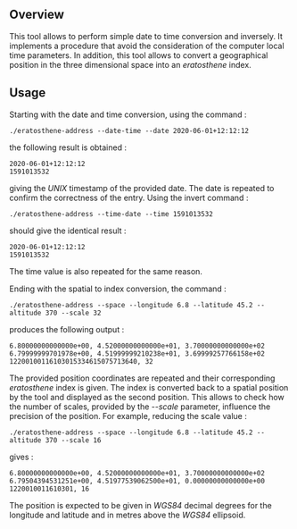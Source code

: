 ## Overview

This tool allows to perform simple date to time conversion and inversely. It implements a procedure that avoid the consideration of the computer local time parameters. In addition, this tool allows to convert a geographical position in the three dimensional space into an _eratosthene_ index.

## Usage

Starting with the date and time conversion, using the command :

    ./eratosthene-address --date-time --date 2020-06-01+12:12:12

the following result is obtained :

    2020-06-01+12:12:12
    1591013532

giving the _UNIX_ timestamp of the provided date. The date is repeated to confirm the correctness of the entry. Using the invert command :

    ./eratosthene-address --time-date --time 1591013532

should give the identical result :

    2020-06-01+12:12:12
    1591013532

The time value is also repeated for the same reason.

Ending with the spatial to index conversion, the command :

    ./eratosthene-address --space --longitude 6.8 --latitude 45.2 --altitude 370 --scale 32

produces the following output :

    6.80000000000000e+00, 4.52000000000000e+01, 3.70000000000000e+02
    6.79999999701978e+00, 4.51999999210238e+01, 3.69999257766158e+02
    12200100116103015334615075713640, 32

The provided position coordinates are repeated and their corresponding _eratosthene_ index is given. The index is converted back to a spatial position by the tool and displayed as the second position. This allows to check how the number of scales, provided by the _--scale_ parameter, influence the precision of the position. For example, reducing the scale value :

    ./eratosthene-address --space --longitude 6.8 --latitude 45.2 --altitude 370 --scale 16


gives :

    6.80000000000000e+00, 4.52000000000000e+01, 3.70000000000000e+02
    6.79504394531251e+00, 4.51977539062500e+01, 0.00000000000000e+00
    1220010011610301, 16

The position is expected to be given in _WGS84_ decimal degrees for the longitude and latitude and in metres above the _WGS84_ ellipsoid.
